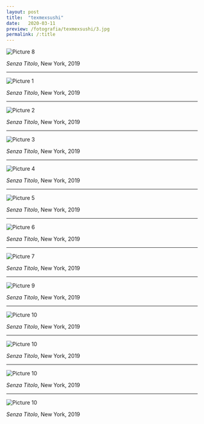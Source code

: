 ```yaml
---
layout: post
title:  "texmexsushi"
date:   2020-03-11
preview: /fotografia/texmexsushi/3.jpg
permalink: /:title
---
```


![Picture 8](8.jpg)

_Senza Titolo_, New York, 2019

---

![Picture 1](1.jpg)

_Senza Titolo_, New York, 2019

---

![Picture 2](2.jpg)

_Senza Titolo_, New York, 2019

---

![Picture 3](3.jpg)

_Senza Titolo_, New York, 2019

---

![Picture 4](4.jpg)

_Senza Titolo_, New York, 2019

---

![Picture 5](5.jpg)

_Senza Titolo_, New York, 2019

---

![Picture 6](6.jpg)

_Senza Titolo_, New York, 2019

---

![Picture 7](7.jpg)

_Senza Titolo_, New York, 2019

---

![Picture 9](9.jpg)

_Senza Titolo_, New York, 2019

---

![Picture 10](10.jpg)

_Senza Titolo_, New York, 2019

---

![Picture 10](11.jpg)

_Senza Titolo_, New York, 2019

---

![Picture 10](12.jpg)

_Senza Titolo_, New York, 2019

---

![Picture 10](13.jpg)

_Senza Titolo_, New York, 2019


